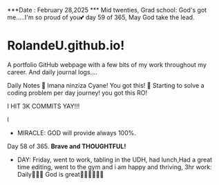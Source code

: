 ***Date : February 28,2025 *** Mid twenties, Grad school: God's got me.....I'm so proud of you💕 day 59 of 365, May God take the lead.
# RolandeU.github.io!

A portfolio GitHub webpage with a few bits of my work throughout my career. And daily journal logs....


Daily Notes
💚 Imana ninziza Cyane! You got this!
💚 Starting to solve a coding problem per day journey! you got this RO!

I HIT 3K COMMITS YAY!!!

l
- MIRACLE: GOD will provide always 100%.

Day 58 of 365. **Brave and THOUGHTFUL!** 
- DAY: Friday, went to work, tabling in the UDH, had lunch,Had a great time editing, went to the gym and i am happy and thriving,
3hr work: Daily💚💚💚
God is great💚💚💚💚💚💚

